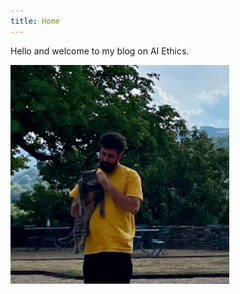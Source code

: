 ```yaml
---
title: Home
---
```


Hello and welcome to my blog on AI Ethics. 

<img src="https://raw.githubusercontent.com/fentresspaul61B/The-Data-Ethicist/main/images/profilepic.png" width="350" height="350">
